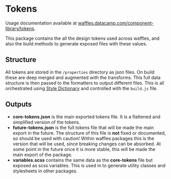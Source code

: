 # Tokens

Usage documentation available at [waffles.datacamp.com/component-library/tokens](https://waffles.datacamp.com/component-library/tokens).

This package contains the all the design tokens used across waffles, and also the build methods to generate exposed files with these values.

## Structure

All tokens are stored in the `/properties` directory as json files. On build these are deep merged and augmented with the transforms. This full data structure is then passed to the formatters to output different files. This is all orchestrated using [Style Dictionary](https://amzn.github.io/style-dictionary/#/) and controlled with the `build.js` file.

## Outputs
- **core-tokens.json** is the main exported tokens file. It is a flattened and simplified version of the tokens.
- **future-tokens.json** is the full tokens file that will be made the main export in the future. The structure of this file is **not** fixed or documented, so should be used with caution! Within waffles packages this is the version that will be used, since breaking changes can be absorbed. At some point in the future once it is more stable, this will be made the main export of the package.
- **variables.scss** contains the same data as the **core-tokens** file but exposed as scss variables. This is used in to generate utility classes and stylesheets in other packages.
